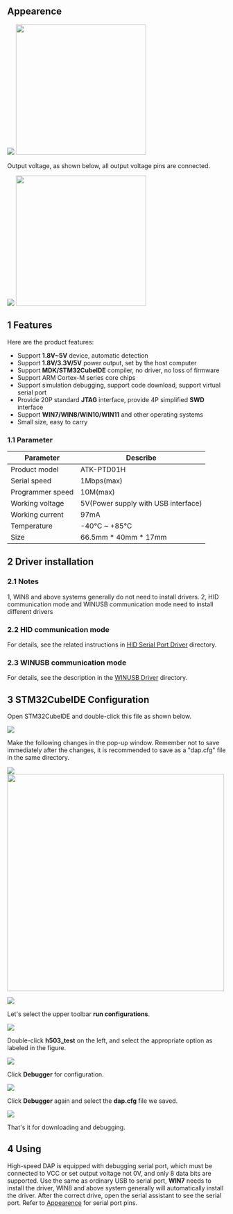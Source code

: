 
## Appearence

![](./figures/HSDAP.png)
<img src="./figures/HSDAP.png" width="300">

Output voltage, as shown below, all output voltage pins are connected.

![](./figures/output_voltage.png)
<img src="./figures/output_voltage.png" width="300">

## 1 Features
Here are the product features: 
+ Support **1.8V~5V** device, automatic detection
+ Support **1.8V/3.3V/5V** power output, set by the host computer
+ Support **MDK/STM32CubeIDE** compiler, no driver, no loss of firmware
+ Support ARM Cortex-M series core chips
+ Support simulation debugging, support code download, support virtual serial port
+ Provide 20P standard **JTAG** interface, provide 4P simplified **SWD** interface
+ Support **WIN7/WIN8/WIN10/WIN11** and other operating systems
+ Small size, easy to carry

### 1.1 Parameter

| Parameter                  | Describe                           |
| -------------------------- | ---------------------------------- |        
| Product model              | ATK-PTD01H                         |
| Serial speed               | 1Mbps(max)                         |
| Programmer speed           | 10M(max)                           |
| Working voltage            | 5V(Power supply with USB interface)|
| Working current            | 97mA                               |
| Temperature                | -40℃ ~ +85℃                      |
| Size                       | 66.5mm * 40mm * 17mm               |


## 2 Driver installation

### 2.1 Notes
1, WIN8 and above systems generally do not need to install drivers.
2, HID communication mode and WINUSB communication mode need to install different drivers

### 2.2 HID communication mode
For details, see the related instructions in [HID Serial Port Driver](./HID_serial_port_driver/HID_serial_port_driver_installation_tutorial.md) directory.

### 2.3 WINUSB communication mode
For details, see the description in the [WINUSB Driver](./WINUSB_driver/WINUSB_DAP_driver_installation_tutorial.md) directory.

## 3 STM32CubeIDE Configuration
Open STM32CubeIDE and double-click this file as shown below.

![](./figures/h503_cfg.png)

Make the following changes in the pop-up window. Remember not to save immediately after the changes, it is recommended to save as a "dap.cfg" file in the same directory.

![](./figures/dap.png)
<img src="./figures/dap.png" width="500">

![](./figures/file.png)

Let's select the upper toolbar **run configurations**.

![](./figures/run.png)

Double-click **h503_test** on the left, and select the appropriate option as labeled in the figure.

![](./figures/32.png)

Click **Debugger** for configuration.

![](./figures/33.png)

Click **Debugger** again and select the **dap.cfg** file we saved.

![](./figures/37.png)

That's it for downloading and debugging.

## 4 Using
High-speed DAP is equipped with debugging serial port, which must be connected to VCC or set output voltage not 0V, and only 8 data bits are supported. Use the same as ordinary USB to serial port, **WIN7** needs to install the driver, WIN8 and above system generally will automatically install the driver.
After the correct drive, open the serial assistant to see the serial port. Refer to [Appearence](#appearence) for serial port pins.



